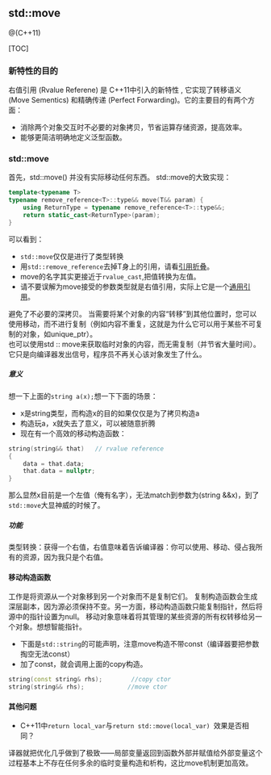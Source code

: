 ## std::move
@(C++11)

[TOC]

### 新特性的目的
右值引用 (Rvalue Referene) 是 C++11中引入的新特性 , 它实现了转移语义 (Move Sementics) 和精确传递 (Perfect Forwarding)。它的主要目的有两个方面：
- 消除两个对象交互时不必要的对象拷贝，节省运算存储资源，提高效率。
- 能够更简洁明确地定义泛型函数。

### std::move
首先，std::move() 并没有实际移动任何东西。
std::move的大致实现：
```cpp
template<typename T>
typename remove_reference<T>::type&& move(T&& param) {
    using ReturnType = typename remove_reference<T>::type&&;
    return static_cast<ReturnType>(param);
}
```
可以看到：
- `std::move`仅仅是进行了类型转换
- 用`std::remove_reference`去掉T身上的引用，请看[引用折叠](https://blog.csdn.net/o_bvious/article/details/80315806#%E5%BC%95%E7%94%A8%E6%8A%98%E5%8F%A0)。
- move的名字其实更接近于`rvalue_cast`,把值转换为左值。
- 请不要误解为move接受的参数类型就是右值引用，实际上它是一个[通用引用](https://blog.csdn.net/o_bvious/article/details/80315806#%E9%80%9A%E7%94%A8%E5%BC%95%E7%94%A8)。

避免了不必要的深拷贝。
当需要将某个对象的内容“转移”到其他位置时，您可以使用移动，而不进行复制（例如内容不重复，这就是为什么它可以用于某些不可复制的对象，如unique_ptr）。  
也可以使用std :: move来获取临时对象的内容，而无需复制（并节省大量时间）。  
它只是向编译器发出信号，程序员不再关心该对象发生了什么。

##### 意义
想一下上面的`string a(x);`想一下下面的场景：
- x是string类型，而构造x的目的如果仅仅是为了拷贝构造a
- 构造玩a，x就失去了意义，可以被随意折腾
- 现在有一个高效的移动构造函数：
```cpp 
string(string&& that)   // rvalue reference
{
    data = that.data;
    that.data = nullptr;
}
```
那么显然x目前是一个左值（俺有名字），无法match到参数为(string &&x)，到了`std::move`大显神威的时候了。
##### 功能
类型转换：获得一个右值，右值意味着告诉编译器：你可以使用、移动、侵占我所有的资源，因为我只是个右值。

#### 移动构造函数
工作是将资源从一个对象移到另一个对象而不是复制它们。
复制构造函数会生成深层副本，因为源必须保持不变。另一方面，移动构造函数只能复制指针，然后将源中的指针设置为null。
移动对象意味着将其管理的某些资源的所有权转移给另一个对象。想想智能指针。
- 下面是`std::string`的可能声明，注意move构造不带const（编译器要把参数掏空无法const）
- 加了const，就会调用上面的copy构造。
```cpp
string(const string& rhs);        //copy ctor
string(string&& rhs);            //move ctor
```
#### 其他问题

- C++11中`return local_var`与`return std::move(local_var) `效果是否相同？

译器就把优化几乎做到了极致——局部变量返回到函数外部并赋值给外部变量这个过程基本上不存在任何多余的临时变量构造和析构，这比move机制更加高效。



